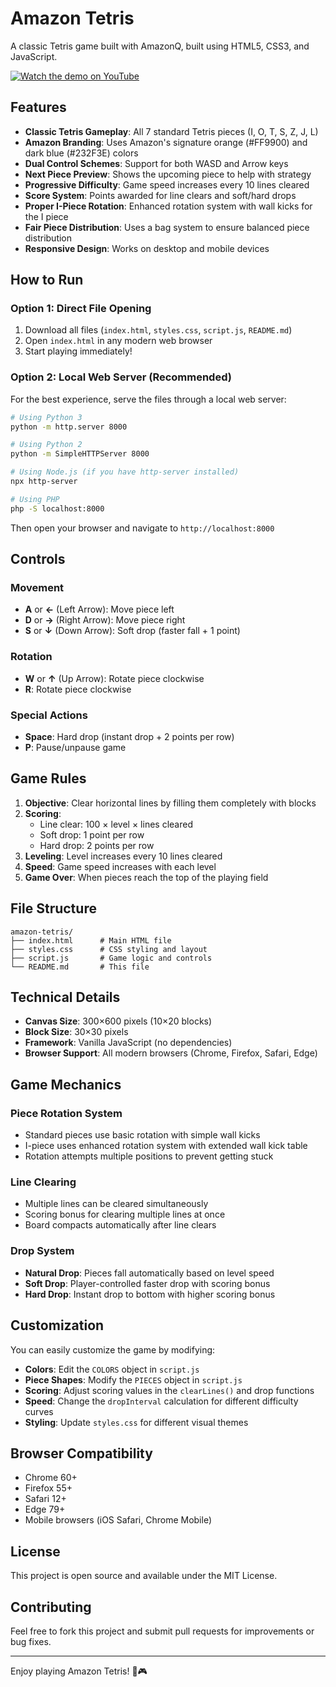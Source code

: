 # Amazon Tetris

A classic Tetris game built with AmazonQ, built using HTML5, CSS3, and JavaScript.

[![Watch the demo on YouTube](https://img.shields.io/badge/YouTube-Video-red?logo=youtube&style=for-the-badge)](https://www.youtube.com/watch?v=XKAQwAxlGVc)

## Features

- **Classic Tetris Gameplay**: All 7 standard Tetris pieces (I, O, T, S, Z, J, L)
- **Amazon Branding**: Uses Amazon's signature orange (#FF9900) and dark blue (#232F3E) colors
- **Dual Control Schemes**: Support for both WASD and Arrow keys
- **Next Piece Preview**: Shows the upcoming piece to help with strategy
- **Progressive Difficulty**: Game speed increases every 10 lines cleared
- **Score System**: Points awarded for line clears and soft/hard drops
- **Proper I-Piece Rotation**: Enhanced rotation system with wall kicks for the I piece
- **Fair Piece Distribution**: Uses a bag system to ensure balanced piece distribution
- **Responsive Design**: Works on desktop and mobile devices

## How to Run

### Option 1: Direct File Opening

1. Download all files (`index.html`, `styles.css`, `script.js`, `README.md`)
2. Open `index.html` in any modern web browser
3. Start playing immediately!

### Option 2: Local Web Server (Recommended)

For the best experience, serve the files through a local web server:

```bash
# Using Python 3
python -m http.server 8000

# Using Python 2
python -m SimpleHTTPServer 8000

# Using Node.js (if you have http-server installed)
npx http-server

# Using PHP
php -S localhost:8000
```

Then open your browser and navigate to `http://localhost:8000`

## Controls

### Movement

- **A** or **←** (Left Arrow): Move piece left
- **D** or **→** (Right Arrow): Move piece right
- **S** or **↓** (Down Arrow): Soft drop (faster fall + 1 point)

### Rotation

- **W** or **↑** (Up Arrow): Rotate piece clockwise
- **R**: Rotate piece clockwise

### Special Actions

- **Space**: Hard drop (instant drop + 2 points per row)
- **P**: Pause/unpause game

## Game Rules

1. **Objective**: Clear horizontal lines by filling them completely with blocks
2. **Scoring**:
   - Line clear: 100 × level × lines cleared
   - Soft drop: 1 point per row
   - Hard drop: 2 points per row
3. **Leveling**: Level increases every 10 lines cleared
4. **Speed**: Game speed increases with each level
5. **Game Over**: When pieces reach the top of the playing field

## File Structure

```
amazon-tetris/
├── index.html      # Main HTML file
├── styles.css      # CSS styling and layout
├── script.js       # Game logic and controls
└── README.md       # This file
```

## Technical Details

- **Canvas Size**: 300×600 pixels (10×20 blocks)
- **Block Size**: 30×30 pixels
- **Framework**: Vanilla JavaScript (no dependencies)
- **Browser Support**: All modern browsers (Chrome, Firefox, Safari, Edge)

## Game Mechanics

### Piece Rotation System

- Standard pieces use basic rotation with simple wall kicks
- I-piece uses enhanced rotation system with extended wall kick table
- Rotation attempts multiple positions to prevent getting stuck

### Line Clearing

- Multiple lines can be cleared simultaneously
- Scoring bonus for clearing multiple lines at once
- Board compacts automatically after line clears

### Drop System

- **Natural Drop**: Pieces fall automatically based on level speed
- **Soft Drop**: Player-controlled faster drop with scoring bonus
- **Hard Drop**: Instant drop to bottom with higher scoring bonus

## Customization

You can easily customize the game by modifying:

- **Colors**: Edit the `COLORS` object in `script.js`
- **Piece Shapes**: Modify the `PIECES` object in `script.js`
- **Scoring**: Adjust scoring values in the `clearLines()` and drop functions
- **Speed**: Change the `dropInterval` calculation for different difficulty curves
- **Styling**: Update `styles.css` for different visual themes

## Browser Compatibility

- Chrome 60+
- Firefox 55+
- Safari 12+
- Edge 79+
- Mobile browsers (iOS Safari, Chrome Mobile)

## License

This project is open source and available under the MIT License.

## Contributing

Feel free to fork this project and submit pull requests for improvements or bug fixes.

---

Enjoy playing Amazon Tetris! 🧱🎮
